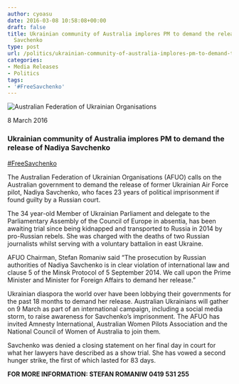 ```yaml
---
author: cyoasu
date: 2016-03-08 10:58:08+00:00
draft: false
title: Ukrainian community of Australia implores PM to demand the release of Nadiya
  Savchenko
type: post
url: /politics/ukrainian-community-of-australia-implores-pm-to-demand-the-release-of-nadiya-savchenko/
categories:
- Media Releases
- Politics
tags:
- '#FreeSavchenko'
---
```


![Australian Federation of Ukrainian Organisations](http://www.ozeukes.com/wp-content/uploads/2014/10/image001.png)


8 March 2016


### Ukrainian community of Australia implores PM to demand the release of Nadiya Savchenko


[#FreeSavchenko](https://www.facebook.com/hashtag/freesavchenko)

The Australian Federation of Ukrainian Organisations (AFUO) calls on the Australian government to demand the release of former Ukrainian Air Force pilot, Nadiya Savchenko, who faces 23 years of political imprisonment if found guilty by a Russian court.

The 34 year-old Member of Ukrainian Parliament and delegate to the Parliamentary Assembly of the Council of Europe in absentia, has been awaiting trial since being kidnapped and transported to Russia in 2014 by pro-Russian rebels. She was charged with the deaths of two Russian journalists whilst serving with a voluntary battalion in east Ukraine.

AFUO Chairman, Stefan Romaniw said “The prosecution by Russian authorities of Nadiya Savchenko is in clear violation of international law and clause 5 of the Minsk Protocol of 5 September 2014. We call upon the Prime Minister and Minister for Foreign Affairs to demand her release.”

Ukrainian diaspora the world over have been lobbying their governments for the past 18 months to demand her release. Australian Ukrainians will gather on 9 March as part of an international campaign, including a social media storm, to raise awareness for Savchenko’s imprisonment. The AFUO has invited Amnesty International, Australian Women Pilots Association and the National Council of Women of Australia to join them.

Savchenko was denied a closing statement on her final day in court for what her lawyers have described as a show trial. She has vowed a second hunger strike, the first of which lasted for 83 days.

**FOR MORE INFORMATION: STEFAN **ROMANIW** 0419 531 255**

